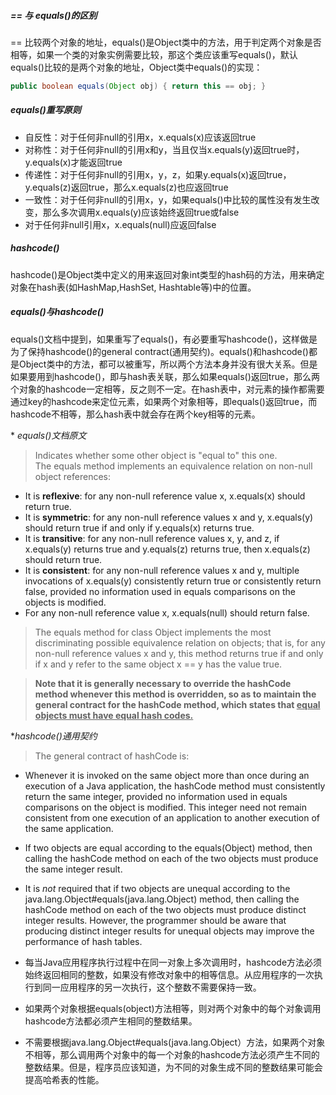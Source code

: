 ##### == 与 equals()的区别
== 比较两个对象的地址，equals()是Object类中的方法，用于判定两个对象是否相等，如果一个类的对象实例需要比较，那这个类应该重写equals()，默认equals()比较的是两个对象的地址，Object类中equals()的实现：
```java
public boolean equals(Object obj) { return this == obj; }
```

##### equals()重写原则
* 自反性：对于任何非null的引用x，x.equals(x)应该返回true
* 对称性：对于任何非null的引用x和y，当且仅当x.equals(y)返回true时，y.equals(x)才能返回true
* 传递性：对于任何非null的引用x，y，z，如果y.equals(x)返回true，y.equals(z)返回true，那么x.equals(z)也应返回true
* 一致性：对于任何非null的引用x，y，如果equals()中比较的属性没有发生改变，那么多次调用x.equals(y)应该始终返回true或false
* 对于任何非null引用x，x.equals(null)应返回false

##### hashcode()
hashcode()是Object类中定义的用来返回对象int类型的hash码的方法，用来确定对象在hash表(如HashMap,HashSet, Hashtable等)中的位置。

##### equals()与hashcode()
equals()文档中提到，如果重写了equals()，有必要重写hashcode()，这样做是为了保持hashcode()的general contract(通用契约)。equals()和hashcode()都是Object类中的方法，都可以被重写，所以两个方法本身并没有很大关系。但是如果要用到hashcode()，即与hash表关联，那么如果equals()返回true，那么两个对象的hashcode一定相等，反之则不一定。在hash表中，对元素的操作都需要通过key的hashcode来定位元素，如果两个对象相等，即equals()返回true，而hashcode不相等，那么hash表中就会存在两个key相等的元素。


*<i> equals()文档原文</i>
> Indicates whether some other object is "equal to" this one.   
> The equals method implements an equivalence relation on non-null object references:
* It is <b>reflexive</b>: for any non-null reference value x, x.equals(x) should return true.
* It is <b>symmetric</b>: for any non-null reference values x and y, x.equals(y)
should return true if and only if y.equals(x) returns true.
* It is <b>transitive</b>: for any non-null reference values x, y, and z, if x.equals(y) returns true and y.equals(z) returns true, then x.equals(z) should return true.
* It is <b>consistent</b>: for any non-null reference values
x and y, multiple invocations of x.equals(y) consistently return true or consistently return false, provided no information used in equals comparisons on the objects is modified.
* For any non-null reference value x, x.equals(null) should return false.

> The equals method for class Object implements the most discriminating possible equivalence relation on objects; that is, for any non-null reference values x and y, this method returns true if and only if x and y refer to the same object x == y has the value true.

> <b>Note that it is generally necessary to override the hashCode method whenever this method is overridden, so as to maintain the general contract for the hashCode method, which states that <u>equal objects must have equal hash codes.</u></b>

*<i>hashcode()通用契约</i>
> The general contract of hashCode is:
* Whenever it is invoked on the same object more than once during an execution of a Java application, the hashCode method must consistently return the same integer, provided no information used in equals comparisons on the object is modified. This integer need not remain consistent from one execution of an application to another execution of the same application.
* If two objects are equal according to the equals(Object) method, then calling the hashCode method on each of the two objects must produce the same integer result.
* It is <em>not</em> required that if two objects are unequal according to the java.lang.Object#equals(java.lang.Object) method, then calling the hashCode method on each of the two objects must produce distinct integer results.  However, the programmer should be aware that producing distinct integer results for unequal objects may improve the performance of hash tables.

* 每当Java应用程序执行过程中在同一对象上多次调用时，hashcode方法必须始终返回相同的整数，如果没有修改对象中的相等信息。从应用程序的一次执行到同一应用程序的另一次执行，这个整数不需要保持一致。
* 如果两个对象根据equals(object)方法相等，则对两个对象中的每个对象调用hashcode方法都必须产生相同的整数结果。
* 不需要根据java.lang.Object#equals(java.lang.Object）方法，如果两个对象不相等，那么调用两个对象中的每一个对象的hashcode方法必须产生不同的整数结果。但是，程序员应该知道，为不同的对象生成不同的整数结果可能会提高哈希表的性能。